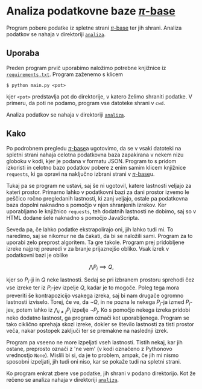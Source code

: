 


# Analiza podatkovne baze [$`\pi`$-base](https://topology.pi-base.org)

Program pobere podatke iz spletne strani [$`\pi`$-base](https://topology.pi-base.org) ter jih shrani. Analiza podatkov se nahaja v direktoriji [`analiza`](analiza).


## Uporaba

Preden program prvič uporabimo naložimo potrebne knjižnice iz [`requirements.txt`](requirements.txt).
Program zaženemo s klicem
```
$ python main.py <pot>
```
kjer `<pot>` predstavlja pot do direktorije, v katero želimo shraniti podatke. V primeru, da poti ne podamo, program vse datoteke shrani v `cwd`.

Analiza podatkov se nahaja v direktoriji [`analiza`](analiza).


## Kako

Po podrobnem pregledu [$`\pi`$-base](https://topology.pi-base.org)a ugotovimo, da se v vsaki datoteki na spletni strani nahaja celotna podatkovna baza zapakirana v nekem nizu globoku v kodi, kjer je podana v formatu JSON. Program to s pridom izkoristi in celotno bazo podatkov pobere z enim samim klicem knjižnice `requests`, ki ga opravi na naključno izbrani strani v [$`\pi`$-base](https://topology.pi-base.org)u.

Tukaj pa se program ne ustavi, saj še ni ugotovil, katere lastnosti veljajo za kateri prostor. Primarno lahko v podatkovni bazi za dani prostor izvemo le peščico ročno pregledanih lastnosti, ki zanj veljajo, ostale pa podatkovna baza dopolni naknadno s pomočjo v njen shranjenih izrekov. Ker uporabljamo le knjižnico `requests`, teh dodatnih lastnosti ne dobimo, saj so v HTML dodane šele naknadno s pomočjo JavaScripta.

Seveda pa, če lahko podatke ekstrapolirajo oni, jih lahko tudi mi. To naredimo, saj se nikomur ne da čakati, da bi se naložili sami. Program za to uporabi zelo preprost algoritem. Ta gre takole. Program prej pridobljene izreke najprej preuredi v za branje prijaznejšo obliko. Vsak izrek v podatkovni bazi je oblike
```math
\bigwedge P_i \implies Q,
```
kjer so $`P_i`$-ji in $`Q`$ neke lastnosti. Sedaj se pri izbranem prostoru sprehodi čez vse izreke ter iz $`P_i`$-jev izpelje $`Q`$, kadar je to mogoče. Poleg tega mora preveriti še kontrapozicijo vsakega izreka, saj bi nam drugače ogromno lastnosti izviselo. Torej, če ve, da $`\neg Q`$, in ne pozna le nekega $`P_j`$-ja izmed $`P_i`$-jev, potem lahko iz $`\bigwedge_{i \neq j} P_i`$ izpelje $`\neg P_j`$. Ko s pomočjo nekega izreka pridobi neko dodatno lastnost, ga program označi kot uporabljenega. Program se tako ciklično sprehaja skozi izreke, dokler se število lastnosti za tisti prostor veča, nakar postopek zaključi ter se premakne na naslednji izrek.

Program pa vseeno ne more izpeljati vseh lastnosti. Tistih nekaj, kar jih ostane, preprosto označi z 'ne vem' (v kodi označeno z Pythonovo vrednostjo `None`). Mislili bi si, da je to problem, ampak, če jih mi nismo sposobni izpeljati, jih tudi oni niso, kar se pokaže tudi na spletni strani.

Ko program enkrat zbere vse podatke, jih shrani v podano direktorijo. Kot že rečeno se analiza nahaja v direktoriji [`analiza`](analiza).
